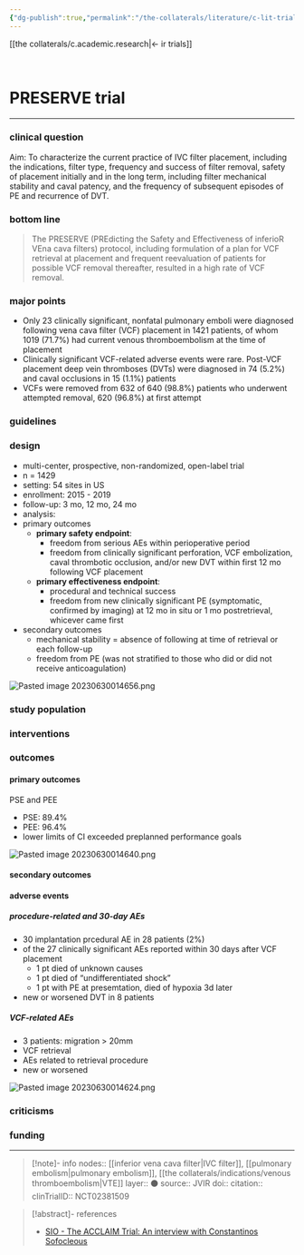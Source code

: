 ```yaml
---
{"dg-publish":true,"permalink":"/the-collaterals/literature/c-lit-trial-preserve/","title":"Predicting the Safety and Effectiveness of Inferior Vena Cava Filters"}
---
```



[[the collaterals/c.academic.research\|← ir trials]]

<br>

# PRESERVE trial
---


### clinical question
Aim: To characterize the current practice of IVC filter placement, including the indications, filter type, frequency and success of filter removal, safety of placement initially and in the long term, including filter mechanical stability and caval patency, and the frequency of subsequent episodes of PE and recurrence of DVT. 

### bottom line
> The PRESERVE (PREdicting the Safety and Effectiveness of inferioR VEna cava filters) protocol, including formulation of a plan for VCF retrieval at placement and frequent reevaluation of patients for possible VCF removal thereafter, resulted in a high rate of VCF removal.

### major points
- Only 23 clinically significant, nonfatal pulmonary emboli were diagnosed following vena cava filter (VCF) placement in 1421 patients, of whom 1019 (71.7%) had current venous thromboembolism at the time of placement
- Clinically significant VCF-related adverse events were rare. Post-VCF placement deep vein thromboses (DVTs) were diagnosed in 74 (5.2%) and caval occlusions in 15 (1.1%) patients
- VCFs were removed from 632 of 640 (98.8%) patients who underwent attempted removal, 620 (96.8%) at first attempt

### guidelines


### design
- multi-center, prospective, non-randomized, open-label trial
- n = 1429
- setting: 54 sites in US
- enrollment: 2015 - 2019
- follow-up: 3 mo, 12 mo, 24 mo
- analysis: 
- primary outcomes
	- **primary safety endpoint**: 
		- freedom from serious AEs within perioperative period 
		- freedom from clinically significant perforation, VCF embolization, caval thrombotic occlusion, and/or new DVT within first 12 mo following VCF placement
	- **primary effectiveness endpoint**: 
		- procedural and technical success 
		- freedom from new clinically significant PE (symptomatic, confirmed by imaging) at 12 mo in situ or 1 mo postretrieval, whicever came first
- secondary outcomes
	- mechanical stability = absence of following at time of retrieval or each follow-up
	- freedom from PE (was not stratified to those who did or did not receive anticoagulation)

![Pasted image 20230630014656.png](/img/user/kitchen%20drawer/attachments/Pasted%20image%2020230630014656.png)
### study population


### interventions


### outcomes
#### primary outcomes
PSE and PEE
- PSE: 89.4%
- PEE: 96.4%
- lower limits of CI exceeded preplanned performance goals

![Pasted image 20230630014640.png](/img/user/kitchen%20drawer/attachments/Pasted%20image%2020230630014640.png)

#### secondary outcomes


#### adverse events

##### procedure-related and 30-day AEs
- 30 implantation prcedural AE in 28 patients (2%)
- of the 27 clinically significant AEs reported within 30 days after VCF placement
	- 1 pt died of unknown causes
	- 1 pt died of “undifferentiated shock”
	- 1 pt with PE at presemtation, died of hypoxia 3d later
- new or worsened DVT in 8 patients

##### VCF-related AEs
- 3 patients: migration > 20mm
- VCF retrieval
- AEs related to retrieval procedure
- new or worsened

![Pasted image 20230630014624.png](/img/user/kitchen%20drawer/attachments/Pasted%20image%2020230630014624.png)

### criticisms


### funding





---


> [!note]- info
> nodes:: [[inferior vena cava filter\|IVC filter]], [[pulmonary embolism\|pulmonary embolism]], [[the collaterals/indications/venous thromboembolism\|VTE]]
> layer:: ⚫
> source:: JVIR
> doi:: 
> citation:: 
> clinTrialID:: NCT02381509

> [!abstract]- references
> - [SIO - The ACCLAIM Trial: An interview with Constantinos Sofocleous](https://www.hmpgloballearningnetwork.com/site/iolearning/podcasts/acclaim-trial-assess-microwave-ablation-standard-care-colorectal-liver)


